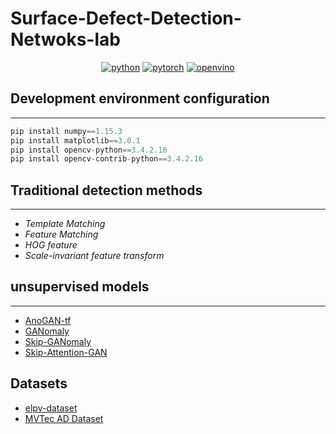 # Surface-Defect-Detection-Netwoks-lab

<div align="center">

[![python](https://img.shields.io/badge/python-3.5%2B-green)]()
[![pytorch](https://img.shields.io/badge/pytorch-1.7.1%2B-orange)]()
[![openvino](https://img.shields.io/badge/openvino-2021.4.2-purple)]()

</div>

## Development environment configuration

---

```python
pip install numpy==1.15.3
pip install matplotlib==3.0.1
pip install opencv-python==3.4.2.16
pip install opencv-contrib-python==3.4.2.16
```

## Traditional detection methods

---

- _Template Matching_
- _Feature Matching_
- _HOG feature_
- _Scale-invariant feature transform_

## unsupervised models

---

- [AnoGAN-tf](https://github.com/LeeDoYup/AnoGAN-tf)
- [GANomaly](https://github.com/samet-akcay/ganomaly)
- [Skip-GANomaly](https://github.com/samet-akcay/skip-ganomaly)
- [Skip-Attention-GAN](https://github.com/SYLan2019/Skip-Attention-GAN)

## Datasets

- [elpv-dataset](https://github.com/zae-bayern/elpv-dataset)
- [MVTec AD Dataset](https://www.mvtec.com/company/research/datasets/mvtec-ad)
